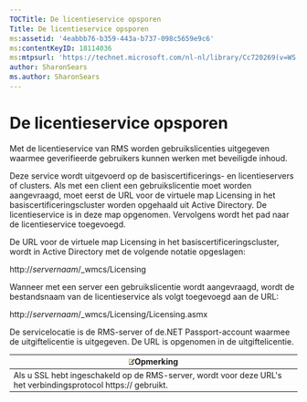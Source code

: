 ```yaml
---
TOCTitle: De licentieservice opsporen
Title: De licentieservice opsporen
ms:assetid: '4eabbb76-b359-443a-b737-098c5659e9c6'
ms:contentKeyID: 18114036
ms:mtpsurl: 'https://technet.microsoft.com/nl-nl/library/Cc720269(v=WS.10)'
author: SharonSears
ms.author: SharonSears
---
```


De licentieservice opsporen
===========================

Met de licentieservice van RMS worden gebruikslicenties uitgegeven waarmee geverifieerde gebruikers kunnen werken met beveiligde inhoud.

Deze service wordt uitgevoerd op de basiscertificerings- en licentieservers of clusters. Als met een client een gebruikslicentie moet worden aangevraagd, moet eerst de URL voor de virtuele map Licensing in het basiscertificeringscluster worden opgehaald uit Active Directory. De licentieservice is in deze map opgenomen. Vervolgens wordt het pad naar de licentieservice toegevoegd.

De URL voor de virtuele map Licensing in het basiscertificeringscluster, wordt in Active Directory met de volgende notatie opgeslagen:

http://*servernaam*/\_wmcs/Licensing

Wanneer met een server een gebruikslicentie wordt aangevraagd, wordt de bestandsnaam van de licentieservice als volgt toegevoegd aan de URL:

http://*servernaam*/\_wmcs/Licensing/Licensing.asmx

De servicelocatie is de RMS-server of de.NET Passport-account waarmee de uitgiftelicentie is uitgegeven. De URL is opgenomen in de uitgiftelicentie.

| ![](/security-updates/images/Cc720269.note(WS.10).gif)Opmerking                                     |
|----------------------------------------------------------------------------------------------------------------|
| Als u SSL hebt ingeschakeld op de RMS-server, wordt voor deze URL's het verbindingsprotocol https:// gebruikt. |

